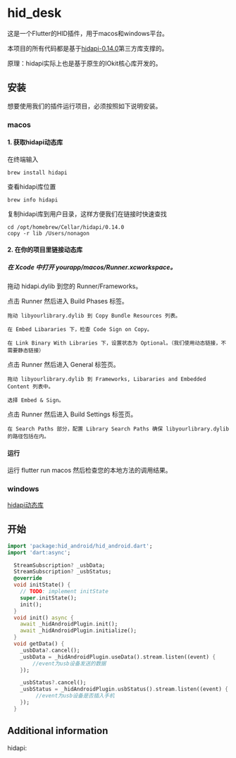 # hid_desk

这是一个Flutter的HID插件，用于macos和windows平台。  

本项目的所有代码都是基于[hidapi-0.14.0](https://github.com/libusb/hidapi)第三方库支撑的。  

原理：hidapi实际上也是基于原生的IOkit核心库开发的。

## 安装
想要使用我们的插件运行项目，必须按照如下说明安装。

### macos

#### 1. 获取hidapi动态库
在终端输入
```
brew install hidapi
```
查看hidapi库位置
```
brew info hidapi
```
复制hidapi库到用户目录，这样方便我们在链接时快速查找
```
cd /opt/homebrew/Cellar/hidapi/0.14.0
copy -r lib /Users/nonagon
```
#### 2. 在你的项目里链接动态库

##### 在 Xcode 中打开 yourapp/macos/Runner.xcworkspace。  
拖动 hidapi.dylib 到您的 Runner/Frameworks。

点击 Runner 然后进入 Build Phases 标签。
```
拖动 libyourlibrary.dylib 到 Copy Bundle Resources 列表。

在 Embed Libararies 下，检查 Code Sign on Copy。

在 Link Binary With Libraries 下，设置状态为 Optional。（我们使用动态链接，不需要静态链接）
```

点击 Runner 然后进入 General 标签页。

```
拖动 libyourlibrary.dylib 到 Frameworks, Libararies and Embedded Content 列表中。

选择 Embed & Sign。
```

点击 Runner 然后进入 Build Settings 标签页。
```
在 Search Paths 部分，配置 Library Search Paths 确保 libyourlibrary.dylib 的路径包括在内。
```

#### 运行
运行 flutter run macos 然后检查您的本地方法的调用结果。


### windows

[hidapi动态库](https://github.com/libusb/hidapi/releases/download/hidapi-0.14.0/hidapi-win.zip)

## 开始
```dart 
import 'package:hid_android/hid_android.dart';
import 'dart:async';

  StreamSubscription? _usbData;
  StreamSubscription? _usbStatus;
  @override
  void initState() {
    // TODO: implement initState
    super.initState(); 
    init(); 
  }
  void init() async {
    await _hidAndroidPlugin.init();
    await _hidAndroidPlugin.initialize();
  }
  void getData() {
    _usbData?.cancel();
    _usbData = _hidAndroidPlugin.useData().stream.listen((event) {
        //event为usb设备发送的数据
    });

    _usbStatus?.cancel();
    _usbStatus = _hidAndroidPlugin.usbStatus().stream.listen((event) {
         //event为usb设备是否插入手机
    });
  }
```

## Additional information

hidapi: 